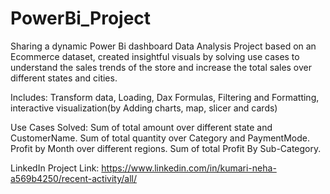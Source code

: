 # PowerBi_Project

Sharing a dynamic Power Bi dashboard Data Analysis Project based on an Ecommerce dataset, 
created insightful visuals by solving use cases to understand the sales trends of the store 
and increase the total sales over different states and cities.

Includes: Transform data, Loading, Dax Formulas, Filtering and Formatting, 
interactive visualization(by Adding charts, map, slicer and cards)

Use Cases Solved:
Sum of total amount over different state and CustomerName.
Sum of total quantity over Category and PaymentMode.
Profit by Month over different regions.
Sum of total Profit By Sub-Category.

LinkedIn Project Link:
https://www.linkedin.com/in/kumari-neha-a569b4250/recent-activity/all/
